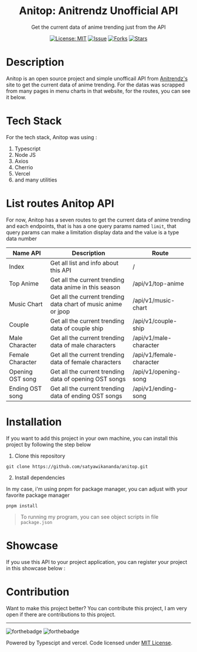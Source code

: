 <div align="center">
<h1>Anitop: Anitrendz Unofficial API</h1>

<p>Get the current data of anime trending just from the API</p>

[![License: MIT](https://img.shields.io/badge/License-MIT-yellow.svg)](https://raw.githubusercontent.com/satyawikananda/anitop/main/LICENSE?token=AH44ZFCECOH3C2ATJJKGDFK7545TK)
[![Issue](https://img.shields.io/github/issues/satyawikananda/anitop)](https://img.shields.io/github/issues/satyawikananda/anitop)
[![Forks](https://img.shields.io/github/forks/satyawikananda/anitop)](https://img.shields.io/github/forks/satyawikananda/anitop)
[![Stars](https://img.shields.io/github/stars/satyawikananda/anitop)](https://img.shields.io/github/stars/satyawikananda/anitop)

</div>

# Description

Anitop is an open source project and simple unofficail API from [Anitrendz's](https://anitrendz.net/) site to get the current data of anime trending. For the datas was scrapped from many pages in menu charts in that website, for the routes, you can see it below.

# Tech Stack
For the tech stack, Anitop was using :
1. Typescript
2. Node JS
3. Axios
4. Cherrio
5. Vercel
6. and many utilities

# List routes Anitop API
For now, Anitop has a seven routes to get the current data of anime trending and each endpoints, that is has a one query params named `limit`, that query params can make a limitation display data and the value is a type data number

| Name API | Description | Route | 
|----------|------------ | ---------|
| Index | Get all list and info about this API | / |
| Top Anime | Get all the current trending data anime in this season | /api/v1/top-anime | 
| Music Chart | Get all the current trending data chart of music anime or jpop | /api/v1/music-chart | 
| Couple | Get all the current trending data of couple ship | /api/v1/couple-ship | 
| Male Character | Get all the current trending data of male characters | /api/v1/male-character |
| Female Character | Get all the current trending data of female characters | /api/v1/female-character |
| Opening OST song | Get all the current trending data of opening OST songs | /api/v1/opening-song |
| Ending OST song | Get all the current trending data of ending OST songs | /api/v1/ending-song |

# Installation
If you want to add this project in your own machine, you can install this project by following the step below

1. Clone this repository
```
git clone https://github.com/satyawikananda/anitop.git
```
2. Install dependencies

In my case, i'm using pnpm for package manager, you can adjust with your favorite package manager

```
pnpm install
```

> To running my program, you can see object scripts in file `package.json`

# Showcase
If you use this API to your project application, you can register your project in this showcase below :


# Contribution
Want to make this project better? You can contribute this project, I am very open if there are contributions to this project.

---
![forthebadge](https://forthebadge.com/images/badges/built-with-love.svg)
![forthebadge](https://forthebadge.com/images/badges/made-with-typescript.svg)

Powered by Typescipt and vercel. Code licensed under [MIT License](https://raw.githubusercontent.com/satyawikananda/anitop/main/LICENSE?token=AH44ZFCECOH3C2ATJJKGDFK7545TK).

